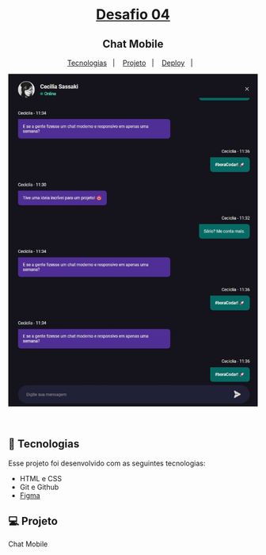 <h1 align="center"> <a href="https://cahmoraes.github.io/chat-mobile-bora-codar/" target="_blank">Desafio 04</a></h1>

<h2 align="center"> Chat Mobile </h2>

<p align="center">
  <a href="#-tecnologias">Tecnologias</a>&nbsp;&nbsp;&nbsp;|&nbsp;&nbsp;&nbsp;
  <a href="#-projeto">Projeto</a>&nbsp;&nbsp;&nbsp;|&nbsp;&nbsp;&nbsp;
  <a href="#deploy">Deploy</a>&nbsp;&nbsp;&nbsp;|&nbsp;&nbsp;&nbsp;
</p>

<div align="center">

![chat](https://github.com/Cahmoraes/chat-mobile-bora-codar/blob/main/assets/example.jpg)

</div>
<br>

## 🚀 Tecnologias

Esse projeto foi desenvolvido com as seguintes tecnologias:

- HTML e CSS
- Git e Github
- [Figma](<https://www.figma.com/file/SJq7xWGLobYGlKDq62kMyh/%23boraCodar---Desafio-4-(Community)?node-id=0%3A1&t=OEss7ACfqSb32Emp-0>)

## 💻 Projeto

Chat Mobile

